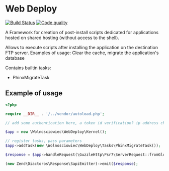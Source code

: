 Web Deploy
==========

[![Build Status](https://travis-ci.org/Wolnosciowiec/web-deploy.svg?branch=master)](https://travis-ci.org/Wolnosciowiec/web-deploy)
[![Code quality](https://scrutinizer-ci.com/g/Wolnosciowiec/web-deploy/badges/quality-score.png?b=master)](https://scrutinizer-ci.com/g/Wolnosciowiec/web-deploy/)

A Framework for creation of post-install scripts dedicated for applications hosted on shared hosting (without access to the shell).

Allows to execute scripts after installing the application on the destination FTP server.
Examples of usage: Clear the cache, migrate the application's database

Contains builtin tasks:
- PhinxMigrateTask

## Example of usage

```php
<?php

require __DIR__ . '/../vendor/autoload.php';

// add some authentication here, a token id verification? ip address check?

$app = new \Wolnosciowiec\WebDeploy\Kernel();

// register tasks, pass parameters
$app->addTask(new \Wolnosciowiec\WebDeploy\Tasks\PhinxMigrateTask());

$response = $app->handleRequest(\GuzzleHttp\Psr7\ServerRequest::fromGlobals());

(new Zend\Diactoros\Response\SapiEmitter)->emit($response);
```